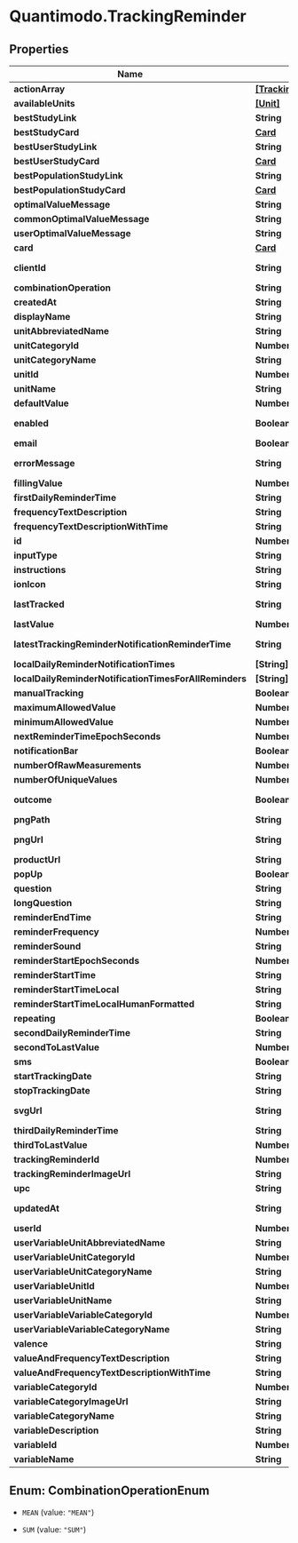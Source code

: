 # Quantimodo.TrackingReminder

## Properties
Name | Type | Description | Notes
------------ | ------------- | ------------- | -------------
**actionArray** | [**[TrackingReminderNotificationAction]**](TrackingReminderNotificationAction.md) |  | [optional] 
**availableUnits** | [**[Unit]**](Unit.md) |  | [optional] 
**bestStudyLink** | **String** | Link to study comparing variable with strongest relationship for user or population | [optional] 
**bestStudyCard** | [**Card**](Card.md) | Description of relationship with variable with strongest relationship for user or population | [optional] 
**bestUserStudyLink** | **String** | Link to study comparing variable with strongest relationship for user | [optional] 
**bestUserStudyCard** | [**Card**](Card.md) | Description of relationship with variable with strongest relationship for user | [optional] 
**bestPopulationStudyLink** | **String** | Link to study comparing variable with strongest relationship for population | [optional] 
**bestPopulationStudyCard** | [**Card**](Card.md) | Description of relationship with variable with strongest relationship for population | [optional] 
**optimalValueMessage** | **String** | Description of relationship with variable with strongest relationship for user or population | [optional] 
**commonOptimalValueMessage** | **String** | Description of relationship with variable with strongest relationship for population | [optional] 
**userOptimalValueMessage** | **String** | Description of relationship with variable with strongest relationship for user | [optional] 
**card** | [**Card**](Card.md) | Card containing instructions, image, text, link and relevant import buttons | [optional] 
**clientId** | **String** | Your QuantiModo client id can be obtained by creating an app at https://builder.quantimo.do | [optional] 
**combinationOperation** | **String** | The way multiple measurements are aggregated over time | [optional] 
**createdAt** | **String** | Ex: 2016-05-18 02:24:08 UTC ISO 8601 YYYY-MM-DDThh:mm:ss | [optional] 
**displayName** | **String** | Ex: Trader Joe&#39;s Bedtime Tea | [optional] 
**unitAbbreviatedName** | **String** | Ex: /5 | 
**unitCategoryId** | **Number** | Ex: 5 | [optional] 
**unitCategoryName** | **String** | Ex: Rating | [optional] 
**unitId** | **Number** | Ex: 10 | [optional] 
**unitName** | **String** | Ex: 1 to 5 Rating | [optional] 
**defaultValue** | **Number** | Default value to use for the measurement when tracking | [optional] 
**enabled** | **Boolean** | If a tracking reminder is enabled, tracking reminder notifications will be generated for this variable. | [optional] 
**email** | **Boolean** | True if the reminders should be delivered via email | [optional] 
**errorMessage** | **String** | Ex: reminderStartTimeLocal is less than $user-&gt;earliestReminderTime or greater than  $user-&gt;latestReminderTime | [optional] 
**fillingValue** | **Number** | Ex: 0 | [optional] 
**firstDailyReminderTime** | **String** | Ex: 02:45:20 in UTC timezone | [optional] 
**frequencyTextDescription** | **String** | Ex: Daily | [optional] 
**frequencyTextDescriptionWithTime** | **String** | Ex: Daily at 09:45 PM | [optional] 
**id** | **Number** | id | [optional] 
**inputType** | **String** | Ex: saddestFaceIsFive | [optional] 
**instructions** | **String** | Ex: I am an instruction! | [optional] 
**ionIcon** | **String** | Ex: ion-sad-outline | [optional] 
**lastTracked** | **String** | UTC ISO 8601 YYYY-MM-DDThh:mm:ss timestamp for the last time a measurement was received for this user and variable | [optional] 
**lastValue** | **Number** | Ex: 2 | [optional] 
**latestTrackingReminderNotificationReminderTime** | **String** | UTC ISO 8601 YYYY-MM-DDThh:mm:ss  timestamp for the reminder time of the latest tracking reminder notification that has been pre-emptively generated in the database | [optional] 
**localDailyReminderNotificationTimes** | **[String]** |  | [optional] 
**localDailyReminderNotificationTimesForAllReminders** | **[String]** |  | [optional] 
**manualTracking** | **Boolean** | Ex: 1 | [optional] 
**maximumAllowedValue** | **Number** | Ex: 5 | [optional] 
**minimumAllowedValue** | **Number** | Ex: 1 | [optional] 
**nextReminderTimeEpochSeconds** | **Number** | Ex: 1501555520 | [optional] 
**notificationBar** | **Boolean** | True if the reminders should appear in the notification bar | [optional] 
**numberOfRawMeasurements** | **Number** | Ex: 445 | [optional] 
**numberOfUniqueValues** | **Number** | Ex: 1 | [optional] 
**outcome** | **Boolean** | Indicates whether or not the variable is usually an outcome of interest such as a symptom or emotion | [optional] 
**pngPath** | **String** | Ex: img/variable_categories/symptoms.png | [optional] 
**pngUrl** | **String** | Ex: https://quantimodo.quantimo.do/ionic/Modo/www/img/variable_categories/symptoms.png | [optional] 
**productUrl** | **String** | Link to associated product for purchase | [optional] 
**popUp** | **Boolean** | True if the reminders should appear as a popup notification | [optional] 
**question** | **String** | Ex: How is your overall mood? | [optional] 
**longQuestion** | **String** | Ex: How is your overall mood on a scale of 1 to 5?? | [optional] 
**reminderEndTime** | **String** | Latest time of day at which reminders should appear in UTC HH:MM:SS format | [optional] 
**reminderFrequency** | **Number** | Number of seconds between one reminder and the next | 
**reminderSound** | **String** | String identifier for the sound to accompany the reminder | [optional] 
**reminderStartEpochSeconds** | **Number** | Ex: 1469760320 | [optional] 
**reminderStartTime** | **String** | Earliest time of day at which reminders should appear in UTC HH:MM:SS format | [optional] 
**reminderStartTimeLocal** | **String** | Ex: 21:45:20 | [optional] 
**reminderStartTimeLocalHumanFormatted** | **String** | Ex: 09:45 PM | [optional] 
**repeating** | **Boolean** | Ex: true | [optional] 
**secondDailyReminderTime** | **String** | Ex: 01:00:00 | [optional] 
**secondToLastValue** | **Number** | Ex: 1 | [optional] 
**sms** | **Boolean** | True if the reminders should be delivered via SMS | [optional] 
**startTrackingDate** | **String** | Earliest date on which the user should be reminded to track in YYYY-MM-DD format | [optional] 
**stopTrackingDate** | **String** | Latest date on which the user should be reminded to track in YYYY-MM-DD format | [optional] 
**svgUrl** | **String** | Ex: https://quantimodo.quantimo.do/ionic/Modo/www/img/variable_categories/symptoms.svg | [optional] 
**thirdDailyReminderTime** | **String** | Ex: 20:00:00 | [optional] 
**thirdToLastValue** | **Number** | Ex: 3 | [optional] 
**trackingReminderId** | **Number** | Ex: 11841 | [optional] 
**trackingReminderImageUrl** | **String** | Ex: Not Found | [optional] 
**upc** | **String** | UPC or other barcode scan result | [optional] 
**updatedAt** | **String** | When the record in the database was last updated. Use UTC ISO 8601 YYYY-MM-DDThh:mm:ss  datetime format. Time zone should be UTC and not local. | [optional] 
**userId** | **Number** | ID of User | [optional] 
**userVariableUnitAbbreviatedName** | **String** | Ex: /5 | [optional] 
**userVariableUnitCategoryId** | **Number** | Ex: 5 | [optional] 
**userVariableUnitCategoryName** | **String** | Ex: Rating | [optional] 
**userVariableUnitId** | **Number** | Ex: 10 | [optional] 
**userVariableUnitName** | **String** | Ex: 1 to 5 Rating | [optional] 
**userVariableVariableCategoryId** | **Number** | Ex: 10 | [optional] 
**userVariableVariableCategoryName** | **String** | Ex: Symptoms | [optional] 
**valence** | **String** | Ex: negative | [optional] 
**valueAndFrequencyTextDescription** | **String** | Ex: Rate daily | [optional] 
**valueAndFrequencyTextDescriptionWithTime** | **String** | Ex: Rate daily at 09:45 PM | [optional] 
**variableCategoryId** | **Number** | Ex: 10 | [optional] 
**variableCategoryImageUrl** | **String** | Ex: https://maxcdn.icons8.com/Color/PNG/96/Messaging/sad-96.png | [optional] 
**variableCategoryName** | **String** | Name of the variable category to be used when sending measurements | 
**variableDescription** | **String** | Ex: negative | [optional] 
**variableId** | **Number** | Id for the variable to be tracked | [optional] 
**variableName** | **String** | Name of the variable to be used when sending measurements | 


<a name="CombinationOperationEnum"></a>
## Enum: CombinationOperationEnum


* `MEAN` (value: `"MEAN"`)

* `SUM` (value: `"SUM"`)




